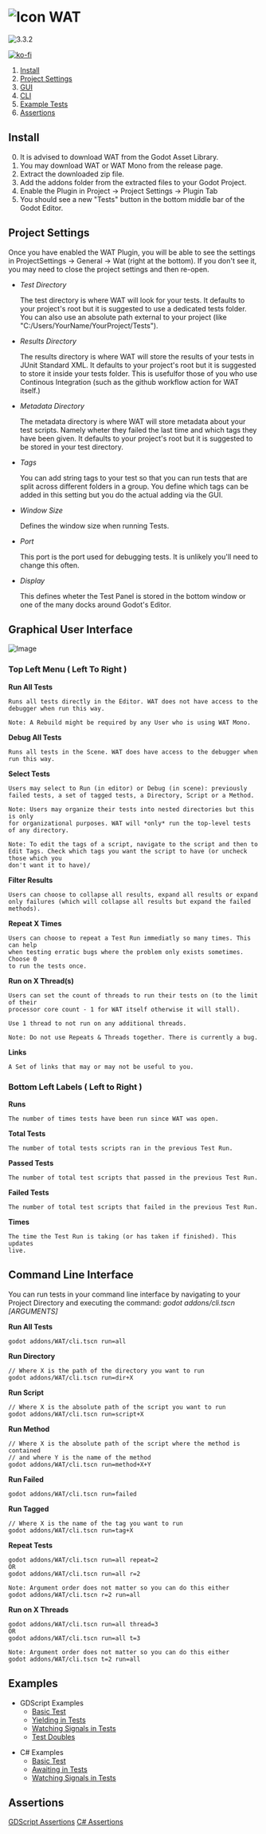# ![Icon](./icon.svg) WAT
![3.3.2](https://github.com/CodeDarigan/WAT-GDScript/workflows/%20%20Godot%203.3.2%20%20/badge.svg)

[![ko-fi](https://www.ko-fi.com/img/githubbutton_sm.svg)](https://ko-fi.com/Q5Q51D9K5)

1. [Install](#Install)
2. [Project Settings](#ProjectSettings)
3. [GUI](#GUI)
4. [CLI](#CLI)
5. [Example Tests](#Examples)
6. [Assertions](#Assertions)

## Install
<a name="Install"></a>

0. It is advised to download WAT from the Godot Asset Library.
1. You may download WAT or WAT Mono from the release page.
2. Extract the downloaded zip file.
3. Add the addons folder from the extracted files to your Godot Project.
4. Enable the Plugin in Project -> Project Settings -> Plugin Tab
5. You should see a new "Tests" button in the bottom middle bar of the Godot Editor.

## Project Settings
<a name="ProjectSettings"></a>
Once you have enabled the WAT Plugin, you will be able to see the settings in 
ProjectSettings -> General -> Wat (right at the bottom). If you don't see it, you may
need to close the project settings and then re-open.

- *Test Directory*

    The test directory is where WAT will look for your tests. It defaults to your project's root
    but it is suggested to use a dedicated tests folder. You can also use an absolute path external to your
    project (like "C:/Users/YourName/YourProject/Tests").

- *Results Directory* 

    The results directory is where WAT will store the results of your tests in JUnit Standard XML. It defaults to
    your project's root but it is suggested to store it inside your tests folder. This is usefulfor those of you 
    who use Continous Integration (such as the github workflow action for WAT itself.) 

- *Metadata Directory*

    The metadata directory is where WAT will store metadata about your test scripts. Namely wheter they failed the last time and which tags they have been given. It defaults to your project's root but it is suggested to be stored in your
    test directory.

- *Tags*

    You can add string tags to your test so that you can run tests that are split across different folders in a group. You
    define which tags can be added in this setting but you do the actual adding via the GUI.

- *Window Size*

    Defines the window size when running Tests.

- *Port*

    This port is the port used for debugging tests. It is unlikely you'll need to change this often.

- *Display*

    This defines wheter the Test Panel is stored in the bottom window or one of the many docks around Godot's Editor.

## Graphical User Interface
<a name="GUI"></a>

![Image](/images/gui.png)


### Top Left Menu ( Left To Right )

__Run All Tests__

    Runs all tests directly in the Editor. WAT does not have access to the
    debugger when run this way.

    Note: A Rebuild might be required by any User who is using WAT Mono.

__Debug All Tests__

    Runs all tests in the Scene. WAT does have access to the debugger when
    run this way.

__Select Tests__

    Users may select to Run (in editor) or Debug (in scene): previously failed tests, a set of tagged tests, a Directory, Script or a Method.

    Note: Users may organize their tests into nested directories but this is only
    for organizational purposes. WAT will *only* run the top-level tests of any directory.

    Note: To edit the tags of a script, navigate to the script and then to Edit Tags. Check which tags you want the script to have (or uncheck those which you
    don't want it to have)/

__Filter Results__

    Users can choose to collapse all results, expand all results or expand only failures (which will collapse all results but expand the failed methods).

__Repeat X Times__

    Users can choose to repeat a Test Run immediatly so many times. This can help
    when testing erratic bugs where the problem only exists sometimes. Choose 0
    to run the tests once.

__Run on X Thread(s)__

    Users can set the count of threads to run their tests on (to the limit of their
    processor core count - 1 for WAT itself otherwise it will stall).

    Use 1 thread to not run on any additional threads.

    Note: Do not use Repeats & Threads together. There is currently a bug.

__Links__

    A Set of links that may or may not be useful to you.

### Bottom Left Labels ( Left to Right )

__Runs__

    The number of times tests have been run since WAT was open.

__Total Tests__

    The number of total tests scripts ran in the previous Test Run.

__Passed Tests__

    The number of total test scripts that passed in the previous Test Run.

__Failed Tests__

    The number of total test scripts that failed in the previous Test Run.

__Times__

    The time the Test Run is taking (or has taken if finished). This updates
    live.


## Command Line Interface
<a name="CLI"></a>
You can run tests in your command line interface by navigating to your Project Directory and executing the command:  *godot addons/cli.tscn [ARGUMENTS]*

__Run All Tests__

    godot addons/WAT/cli.tscn run=all

__Run Directory__

    // Where X is the path of the directory you want to run
    godot addons/WAT/cli.tscn run=dir+X

__Run Script__

    // Where X is the absolute path of the script you want to run
    godot addons/WAT/cli.tscn run=script+X

__Run Method__

    // Where X is the absolute path of the script where the method is contained
    // and where Y is the name of the method
    godot addons/WAT/cli.tscn run=method+X+Y

__Run Failed__

    godot addons/WAT/cli.tscn run=failed

__Run Tagged__

    // Where X is the name of the tag you want to run
    godot addons/WAT/cli.tscn run=tag+X

__Repeat Tests__

    godot addons/WAT/cli.tscn run=all repeat=2
    OR
    godot addons/WAT/cli.tscn run=all r=2

    Note: Argument order does not matter so you can do this either
    godot addons/WAT/cli.tscn r=2 run=all

__Run on X Threads__

    godot addons/WAT/cli.tscn run=all thread=3
    OR
    godot addons/WAT/cli.tscn run=all t=3

    Note: Argument order does not matter so you can do this either
    godot addons/WAT/cli.tscn t=2 run=all

## Examples
<a name="GDScriptExamples"></a>
- GDScript Examples
    - [Basic Test](/tests/examples/gdscript/example.test.gd)
    - [Yielding in Tests](/tests/examples/gdscript/yield.test.gd)
    - [Watching Signals in Tests](/test/examples/gdscript/watch_signals.test.gd)
    - [Test Doubles](/test/examples/gd/script/doubles)

<a name="CSharpExamples"></a>
- C# Examples
    - [Basic Test](/tests/examples/csharp/ExampleTest.cs)
    - [Awaiting in Tests](/test/examples/csharp/AwaitTest.cs)
    - [Watching Signals in Tests](/test/examples/csharp/WatchingSignalsTest.cs)

## Assertions
<a name="Assertions"></a>
[GDScript Assertions](/addons/WAT/assertions/assertions.gd)
[C# Assertions](/addons/WAT/mono/assertions/Assertions.cs)






